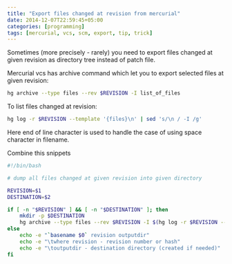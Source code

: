 ```yaml
---
title: "Export files changed at revision from mercurial"
date: 2014-12-07T22:59:45+05:00
categories: [programming]
tags: [mercurial, vcs, scm, export, tip, trick]
---
```


Sometimes (more precisely - rarely) you need to export files changed at given revision as directory tree instead of patch file.

Mercurial vcs has archive command which let you to export selected files at given revision:

``` bash
hg archive --type files --rev $REVISION -I list_of_files
```

To list files changed at revision:

``` bash
hg log -r $REVISION --template '{files}\n' | sed 's/\n / -I /g'
```

Here end of line character is used to handle the case of using space character in filename.

Combine this snippets

``` bash
#!/bin/bash

# dump all files changed at given revision into given directory

REVISION=$1
DESTINATION=$2

if [ -n "$REVISION" ] && [ -n "$DESTINATION" ]; then
    mkdir -p $DESTINATION
    hg archive --type files --rev $REVISION -I $(hg log -r $REVISION --template '{files}\n' | sed 's/\n / -I /g') $DESTINATION
else
    echo -e "`basename $0` revision outputdir"
    echo -e "\twhere revision - revision number or hash"
    echo -e "\toutputdir - destination directory (created if needed)"
fi
```
